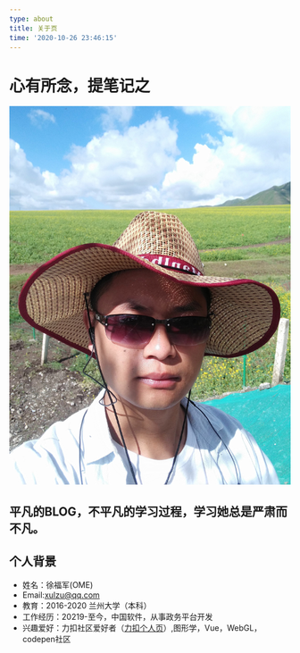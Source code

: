 ```yaml
---
type: about
title: 关于页
time: '2020-10-26 23:46:15'
---
```


# 心有所念，提笔记之

![个人头像](./myImg.jpg)
## 平凡的BLOG，不平凡的学习过程，学习她总是严肃而不凡。
## 个人背景
+ 姓名：徐福军(OME)
+ Email:xulzu@qq.com
+ 教育：2016-2020  兰州大学（本科）
+ 工作经历：20219-至今，中国软件，从事政务平台开发
+ 兴趣爱好：力扣社区爱好者（[力扣个人页](https://leetcode-cn.com/u/xulzu/)）,图形学，Vue，WebGL，codepen社区
